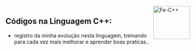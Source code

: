 <img align="right" alt="Fe-C++" height="90" width="100" src="https://cdn.jsdelivr.net/gh/devicons/devicon/icons/cplusplus/cplusplus-original.svg" />

## Códigos na Linguagem C++:

* registro da minha evolução nesta linguagem, treinando para cada vez mais melhorar e aprender boas praticas..